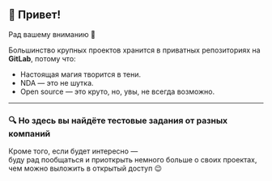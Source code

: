 ## 👋 Привет!

Рад вашему вниманию 🙂

Большинство крупных проектов хранится в приватных репозиториях на **GitLab**, потому что:

- Настоящая магия творится в тени.
- NDA — это не шутка.
- Open source — это круто, но, увы, не всегда возможно.

---

### 🔍 Но здесь вы найдёте тестовые задания от разных компаний

Кроме того, если будет интересно —  
буду рад пообщаться и приоткрыть немного больше о своих проектах, чем можно выложить в открытый доступ 😉

